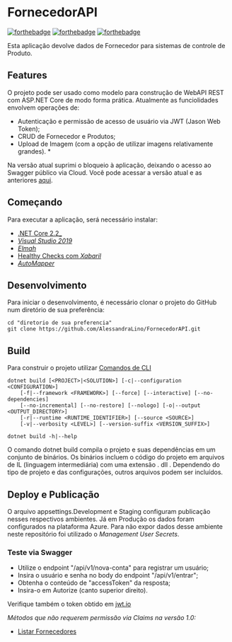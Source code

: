 # FornecedorAPI
[![forthebadge](https://forthebadge.com/images/badges/made-with-c-sharp.svg)](https://forthebadge.com)
[![forthebadge](https://forthebadge.com/images/badges/built-with-love.svg)](https://forthebadge.com)
[![forthebadge](https://forthebadge.com/images/badges/makes-people-smile.svg)](https://devioapi.azurewebsites.net/swagger/index.html)

Esta aplicação devolve dados de Fornecedor para sistemas de controle de Produto. 

## Features

O projeto pode ser usado como modelo para construção de WebAPI REST com ASP.NET Core de modo forma prática.
Atualmente as funciolidades envolvem operações de: 

- Autenticação e permissão de acesso de usuário via JWT (Jason Web Token); 
- CRUD de Fornecedor e Produtos;
- Upload de Imagem (com a opção de utilizar imagens relativamente grandes). *

 Na versão atual suprimi o bloqueio à aplicação, deixando o acesso ao Swagger público via Cloud.
 Você pode acessar a versão atual e as anteriores [aqui](https://devioapi.azurewebsites.net/swagger/index.html).

## Começando

Para executar a aplicação, será necessário instalar:

- [.NET Core 2.2_](https://dotnet.microsoft.com/download/dotnet/2.2)
- [_Visual Studio 2019_](https://visualstudio.microsoft.com/pt-br/downloads/)
- [_Elmah_](https://elmah.io/features/asp-net-core/)
- [Healthy Checks com _Xabaril_](https://github.com/Xabaril/AspNetCore.Diagnostics.HealthChecks)
- [_AutoMapper_](https://github.com/AutoMapper/AutoMapper.Extensions.Microsoft.DependencyInjection)

## Desenvolvimento

Para iniciar o desenvolvimento, é necessário clonar o projeto do GitHub num diretório de sua preferência:

```shell
cd "diretorio de sua preferencia"
git clone https://github.com/AlessandraLino/FornecedorAPI.git
```

## Build

Para construir o projeto utilizar [Comandos de CLI](https://docs.microsoft.com/pt-br/dotnet/core/tools/)

```shell
dotnet build [<PROJECT>|<SOLUTION>] [-c|--configuration <CONFIGURATION>]
    [-f|--framework <FRAMEWORK>] [--force] [--interactive] [--no-dependencies]
    [--no-incremental] [--no-restore] [--nologo] [-o|--output <OUTPUT_DIRECTORY>]
    [-r|--runtime <RUNTIME_IDENTIFIER>] [--source <SOURCE>]
    [-v|--verbosity <LEVEL>] [--version-suffix <VERSION_SUFFIX>]

dotnet build -h|--help

```

O comando dotnet build compila o projeto e suas dependências em um conjunto de binários. Os binários incluem o código do projeto em arquivos de IL (linguagem intermediária) com uma extensão . dll . 
Dependendo do tipo de projeto e das configurações, outros arquivos podem ser incluídos.

## Deploy e Publicação

O arquivo appsettings.Development e Staging configuram publicação nesses respectivos ambientes. Já em Produção os dados foram configurados na plataforma Azure. 
Para não expor dados desse ambiente neste repositório foi utilizado o _Management User Secrets_. 


### Teste via Swagger

- Utilize o endpoint "/api/v1/nova-conta" para registrar um usuário; 
- Insira o usuário e senha no body do endpoint "/api/v1/entrar";
- Obtenha o conteúdo de "accessToken" da resposta;
- Insira-o em Autorize (canto superior direito). 

Verifique também o token obtido em [jwt.io](https://jwt.io/)

_Métodos que não requerem permissão via Claims na versão 1.0:_
- [Listar Fornecedores](/api/v1/Fornecedores)



